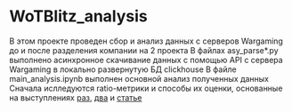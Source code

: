 # WoTBlitz_analysis
 В этом проекте проведен сбор и анализ данных с серверов Wargaming до и после разделения компании на 2 проекта
В файлах asy_parse*.py выполнено асинхронное скачивание данных с помощью API с сервера Wargaming в локально развернутую БД clickhouse
В файле main_analysis.ipynb выполнен основной анализ полученных данных
Сначала ислледуются ratio-метрики и способы их оценки, основанные на выступлениях [раз](https://www.youtube.com/watch?v=z8CqaOQgYcI&t=1203s), [два](https://www.youtube.com/watch?v=vIdwgJFz5Mk&t=1145s)
и [статье](https://habr.com/ru/companies/avito/articles/454164/)
